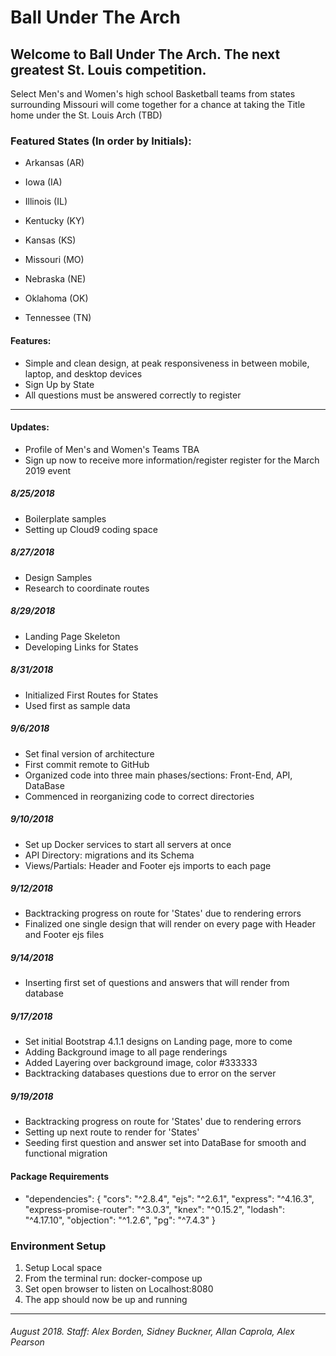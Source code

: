 # Ball Under The Arch
## Welcome to Ball Under The Arch. The next greatest St. Louis competition.
Select Men's and Women's high school Basketball teams from states surrounding Missouri
will come together for a chance at taking the Title home under the St. Louis Arch (TBD)

### Featured States (In order by Initials):

+ Arkansas (AR)
+ Iowa (IA)
+ Illinois (IL)

+ Kentucky (KY)
+ Kansas (KS)
+ Missouri (MO)

+ Nebraska (NE)
+ Oklahoma (OK)
+ Tennessee (TN)

#### Features:

+ Simple and clean design, at peak responsiveness in between mobile, laptop, and desktop devices
+ Sign Up by State
+ All questions must be answered correctly to register

---

#### Updates:
+ Profile of Men's and Women's Teams TBA
+ Sign up now to receive more information/register register for the March 2019 event

##### 8/25/2018
+ Boilerplate samples
+ Setting up Cloud9 coding space
##### 8/27/2018
+ Design Samples
+ Research to coordinate routes
##### 8/29/2018
+ Landing Page Skeleton
+ Developing Links for States
##### 8/31/2018
+ Initialized First Routes for States
+ Used first as sample data
##### 9/6/2018
+ Set final version of architecture
+ First commit remote to GitHub
+ Organized code into three main phases/sections: Front-End, API, DataBase
+ Commenced in reorganizing code to correct directories
##### 9/10/2018
+ Set up Docker services to start all servers at once
+ API Directory: migrations and its Schema
+ Views/Partials: Header and Footer ejs imports to each page
##### 9/12/2018
+ Backtracking progress on route for 'States' due to rendering errors
+ Finalized one single design that will render on every page with Header and Footer ejs files
##### 9/14/2018
+ Inserting first set of questions and answers that will render from database
##### 9/17/2018
+ Set initial Bootstrap 4.1.1 designs on Landing page, more to come
+ Adding Background image to all page renderings
+ Added Layering over background image, color #333333
+ Backtracking databases questions due to error on the server
##### 9/19/2018
+ Backtracking progress on route for 'States' due to rendering errors
+ Setting up next route to render for 'States'
+ Seeding first question and answer set into DataBase for smooth and functional migration



#### Package Requirements
+ "dependencies": {
  "cors": "^2.8.4",
  "ejs": "^2.6.1",
  "express": "^4.16.3",
  "express-promise-router": "^3.0.3",
  "knex": "^0.15.2",
  "lodash": "^4.17.10",
  "objection": "^1.2.6",
  "pg": "^7.4.3"
}

### Environment Setup
1. Setup Local space
2. From the terminal run: docker-compose up
3. Set open browser to listen on Localhost:8080
7. The app should now be up and running

<!-- ##### Initial Navigation - Dated 9/3/2018 Live preview available exclusively on cloud9
+ https://ball-under-the-arch-sbuckner.c9users.io/ - to see landing page in live preview
+ https://ball-under-the-arch-sbuckner.c9users.io/states - to see live preview list of states from sample data -->






---
###### August 2018. Staff: Alex Borden, Sidney Buckner, Allan Caprola, Alex Pearson
